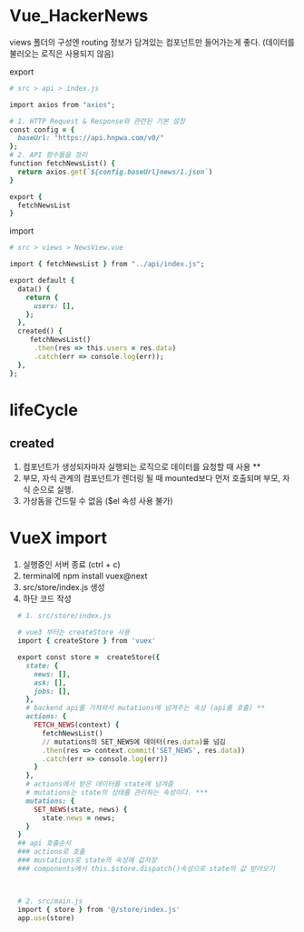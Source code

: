 # Vue_HackerNews

views 폴더의 구성엔 routing 정보가 담겨있는 컴포넌트만 들어가는게 좋다.
(데이터를 불러오는 로직은 사용되지 않음)

export
```ruby
# src > api > index.js

import axios from "axios";

# 1. HTTP Request & Response와 관련된 기본 설정
const config = {
  baseUrl: "https://api.hnpwa.com/v0/"
};
# 2. API 함수들을 정리
function fetchNewsList() {
  return axios.get(`${config.baseUrl}news/1.json`)
}

export {
  fetchNewsList
}
```
import
```ruby
# src > views > NewsView.vue

import { fetchNewsList } from "../api/index.js";

export default {
  data() {
    return {
      users: [],
    };
  },
  created() {
     fetchNewsList()
      .then(res => this.users = res.data)
      .catch(err => console.log(err));
  },
};
```




# lifeCycle

## created
  1. 컴포넌트가 생성되자마자 실행되는 로직으로 데이터를 요청할 때 사용 **
  2. 부모, 자식 관계의 컴포넌트가 렌더링 될 때 mounted보다 먼저 호출되며 부모, 자식 순으로 실행.
  3. 가상돔을 건드릴 수 없음 ($el 속성 사용 불가)




# VueX import 
  1. 실행중인 서버 종료 (ctrl + c)
  2. terminal에 npm install vuex@next
  3. src/store/index.js 생성
  4. 하단 코드 작성


  ```ruby
    # 1. src/store/index.js
    
    # vue3 부터는 createStore 사용
    import { createStore } from 'vuex'

    export const store =  createStore({
      state: {
        news: [],
        ask: [],
        jobs: [],
      },
      # backend api를 가져와서 mutations에 넘겨주는 속성 (api를 호출) **
      actions: {
        FETCH_NEWS(context) {
          fetchNewsList()
          // mutations의 SET_NEWS에 데이터(res.data)를 넘김
          .then(res => context.commit('SET_NEWS', res.data))
          .catch(err => console.log(err))
        }
      },
      # actions에서 받은 데이터를 state에 넘겨줌
      # mutations는 state의 상태를 관리하는 속성이다. ***
      mutations: {
        SET_NEWS(state, news) {
          state.news = news;
      }
    }
    ## api 호출순서
    ### actions로 호출
    ### mustations로 state의 속성에 값저장
    ### components에서 this.$store.dispatch()속성으로 state의 값 받아오기



    # 2. src/main.js
    import { store } from '@/store/index.js'
    app.use(store)
    
   ```




 
